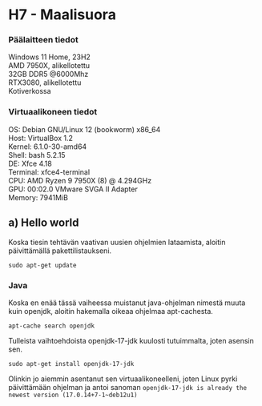 # H7 - Maalisuora

### Päälaitteen tiedot

Windows 11 Home, 23H2  
AMD 7950X, alikellotettu  
32GB DDR5 @6000Mhz  
RTX3080, alikellotettu  
Kotiverkossa

### Virtuaalikoneen tiedot

OS: Debian GNU/Linux 12 (bookworm) x86_64  
Host: VirtualBox 1.2  
Kernel: 6.1.0-30-amd64  
Shell: bash 5.2.15  
DE: Xfce 4.18  
Terminal: xfce4-terminal  
CPU: AMD Ryzen 9 7950X (8) @ 4.294GHz  
GPU: 00:02.0 VMware SVGA II Adapter  
Memory: 7941MiB  

## a) Hello world

Koska tiesin tehtävän vaativan uusien ohjelmien lataamista, aloitin päivittämällä pakettilistaukseni. 

```sudo apt-get update```


### Java

Koska en enää tässä vaiheessa muistanut java-ohjelman nimestä muuta kuin openjdk, aloitin hakemalla oikeaa ohjelmaa apt-cachesta. 

```apt-cache search openjdk```

Tulleista vaihtoehdoista openjdk-17-jdk kuulosti tutuimmalta, joten asensin sen. 

```sudo apt-get install openjdk-17-jdk```

Olinkin jo aiemmin asentanut sen virtuaalikoneelleni, joten Linux pyrki päivittämään ohjelman ja antoi sanoman ```openjdk-17-jdk is already the newest version (17.0.14+7-1~deb12u1)```

